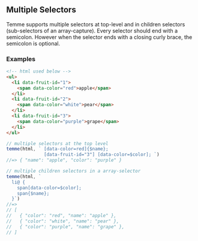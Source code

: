 ## Multiple Selectors

Temme supports multiple selectors at top-level and in children selectors (sub-selectors of an array-capture). Every selector should end with a semicolon. However when the selector ends with a closing curly brace, the semicolon is optional.

### Examples

```html
<!-- html used below -->
<ul>
  <li data-fruit-id="1">
    <span data-color="red">apple</span>
  </li>
  <li data-fruit-id="2">
    <span data-color="white">pear</span>
  </li>
  <li data-fruit-id="3">
    <span data-color="purple">grape</span>
  </li>
</ul>
```

```JavaScript
// multiple selectors at the top level
temme(html, ` [data-color=red]{$name};
              [data-fruit-id="3"] [data-color=$color]; `)
//=> { "name": "apple", "color": "purple" }

// multiple children selectors in a array-selector
temme(html, `
  li@ {
    span[data-color=$color];
    span{$name};
  }`)
//=>
// [
//   { "color": "red", "name": "apple" },
//   { "color": "white", "name": "pear" },
//   { "color": "purple", "name": "grape" },
// ]
```
